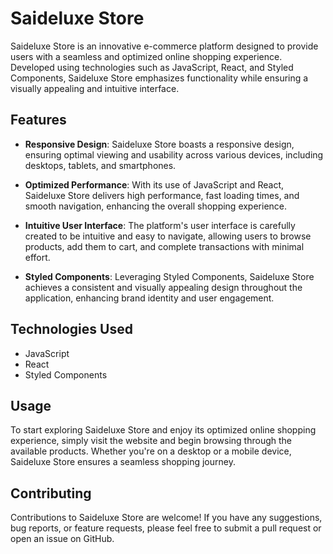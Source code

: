 # Saideluxe Store

Saideluxe Store is an innovative e-commerce platform designed to provide users with a seamless and optimized online shopping experience. Developed using technologies such as JavaScript, React, and Styled Components, Saideluxe Store emphasizes functionality while ensuring a visually appealing and intuitive interface.

## Features

- **Responsive Design**: Saideluxe Store boasts a responsive design, ensuring optimal viewing and usability across various devices, including desktops, tablets, and smartphones.

- **Optimized Performance**: With its use of JavaScript and React, Saideluxe Store delivers high performance, fast loading times, and smooth navigation, enhancing the overall shopping experience.

- **Intuitive User Interface**: The platform's user interface is carefully created to be intuitive and easy to navigate, allowing users to browse products, add them to cart, and complete transactions with minimal effort.

- **Styled Components**: Leveraging Styled Components, Saideluxe Store achieves a consistent and visually appealing design throughout the application, enhancing brand identity and user engagement.

## Technologies Used

- JavaScript
- React
- Styled Components

## Usage

To start exploring Saideluxe Store and enjoy its optimized online shopping experience, simply visit the website and begin browsing through the available products. Whether you're on a desktop or a mobile device, Saideluxe Store ensures a seamless shopping journey.

## Contributing

Contributions to Saideluxe Store are welcome! If you have any suggestions, bug reports, or feature requests, please feel free to submit a pull request or open an issue on GitHub.

